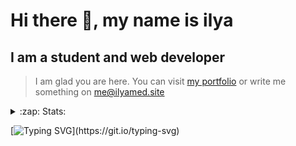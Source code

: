 # Hi there 👋, my name is ilya
## I am a student and web developer
<!-- ![I am a student and web developer](https://i.pinimg.com/originals/b9/ba/44/b9ba446cca2bb06ff1a8d49fd46581ed.jpg) -->

>I am glad you are here. You can visit [my portfolio](https://ilyamed.site/) or write me something on me@ilyamed.site 

<!-- - 🔭 I’m currently working on some pet projects
- 🤔 I’m looking for help with design...
- 🥅 2022 Goals: Find a job
- 💬 Ask me about my favourite movies 
 -->
 
<details>
  <summary>:zap: Stats:</summary>
<p><!-- https://github.com/anmol098/waka-readme-stats -->
  
![Profile Views](https://komarev.com/ghpvc/?username=Terro216&color=blueviolet)

<!--START_SECTION:waka-->
![Code Time](http://img.shields.io/badge/Code%20Time-0%20secs-blue)

**🐱 My GitHub Data** 

> 🏆 401 Contributions in the Year 2022
 > 
> 📦 128.4 kB Used in GitHub's Storage 
 > 
> 💼 Opted to Hire
 > 
> 📜 14 Public Repositories 
 > 
> 🔑 2 Private Repositories  
 > 
**I'm a Night 🦉** 

```text
🌞 Morning    29 commits     █░░░░░░░░░░░░░░░░░░░░░░░░   6.67% 
🌆 Daytime    69 commits     ████░░░░░░░░░░░░░░░░░░░░░   15.86% 
🌃 Evening    190 commits    ███████████░░░░░░░░░░░░░░   43.68% 
🌙 Night      147 commits    ████████░░░░░░░░░░░░░░░░░   33.79%

```


📊 **This Week I Spent My Time On** 

```text
⌚︎ Time Zone: Europe/Moscow

💬 Programming Languages: 
JavaScript               14 hrs 52 mins      ██████████████████████░░░   90.93% 
SCSS                     1 hr 24 mins        ██░░░░░░░░░░░░░░░░░░░░░░░   8.63% 
XML                      4 mins              ░░░░░░░░░░░░░░░░░░░░░░░░░   0.42% 
JSON                     0 secs              ░░░░░░░░░░░░░░░░░░░░░░░░░   0.01% 
TypeScript               0 secs              ░░░░░░░░░░░░░░░░░░░░░░░░░   0.0%

🔥 Editors: 
VS Code                  16 hrs 21 mins      █████████████████████████   100.0%

🐱‍💻 Projects: 
ITLab-Projects-Front     16 hrs 21 mins      █████████████████████████   100.0%

```


 Last Updated on 09/07/2022 18:45:33 UTC
<!--END_SECTION:waka-->
  
![GitHub stats](https://github-readme-stats.vercel.app/api?username=Terro216&show_icons=true&theme=darcula)  
</p>
</details>

[![Typing SVG](https://readme-typing-svg.herokuapp.com?color=%23204829&duration=7000&lines=Wake+up%2C+Neo...)](https://git.io/typing-svg)
